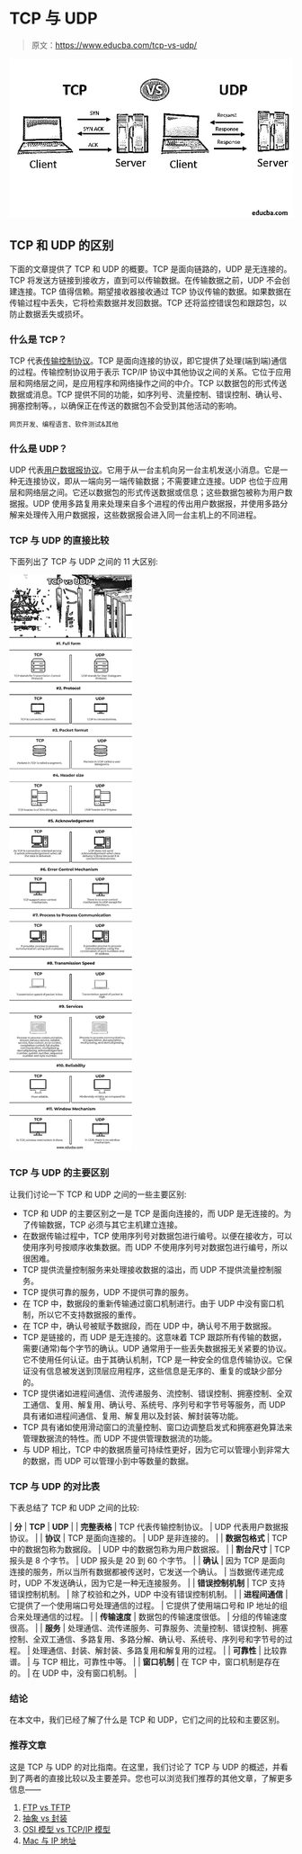 # TCP 与 UDP

> 原文：<https://www.educba.com/tcp-vs-udp/>

![TCP VS UDP](img/6a9fec9e84c2bd5acf29482a095634aa.png)



## TCP 和 UDP 的区别

下面的文章提供了 TCP 和 UDP 的概要。TCP 是面向链路的，UDP 是无连接的。TCP 将发送方链接到接收方，直到可以传输数据。在传输数据之前，UDP 不会创建连接。TCP 值得信赖。期望接收器接收通过 TCP 协议传输的数据。如果数据在传输过程中丢失，它将检索数据并发回数据。TCP 还将监控错误包和跟踪包，以防止数据丢失或损坏。

### 什么是 TCP？

TCP 代表[传输控制协议](https://www.educba.com/what-is-tcp-protocol/)。TCP 是面向连接的协议，即它提供了处理(端到端)通信的过程。传输控制协议用于表示 TCP/IP 协议中其他协议之间的关系。它位于应用层和网络层之间，是应用程序和网络操作之间的中介。TCP 以数据包的形式传送数据或消息。TCP 提供不同的功能，如序列号、流量控制、错误控制、确认号、拥塞控制等。，以确保正在传送的数据包不会受到其他活动的影响。

<small>网页开发、编程语言、软件测试&其他</small>

### 什么是 UDP？

UDP 代表[用户数据报协议](https://www.educba.com/user-datagram-protocol/)。它用于从一台主机向另一台主机发送小消息。它是一种无连接协议，即从一端向另一端传输数据；不需要建立连接。UDP 也位于应用层和网络层之间。它还以数据包的形式传送数据或信息；这些数据包被称为用户数据报。UDP 使用多路复用来处理来自多个进程的传出用户数据报，并使用多路分解来处理传入用户数据报，这些数据报会进入同一台主机上的不同进程。

### TCP 与 UDP 的直接比较

下面列出了 TCP 与 UDP 之间的 11 大区别:

![TCP-vs-UDP-info](img/40fc104b9fb22157548d63993cd73a97.png)



### TCP 与 UDP 的主要区别

让我们讨论一下 TCP 和 UDP 之间的一些主要区别:

*   TCP 和 UDP 的主要区别之一是 TCP 是面向连接的，而 UDP 是无连接的。为了传输数据，TCP 必须与其它主机建立连接。
*   在数据传输过程中，TCP 使用序列号对数据包进行编号。以便在接收方，可以使用序列号按顺序收集数据。而 UDP 不使用序列号对数据包进行编号，所以很困难。
*   TCP 提供流量控制服务来处理接收数据的溢出，而 UDP 不提供流量控制服务。
*   TCP 提供可靠的服务，UDP 不提供可靠的服务。
*   在 TCP 中，数据段的重新传输通过窗口机制进行。由于 UDP 中没有窗口机制，所以它不支持数据报的重传。
*   在 TCP 中，确认号被赋予数据段，而在 UDP 中，确认号不用于数据报。
*   TCP 是链接的，而 UDP 是无连接的。这意味着 TCP 跟踪所有传输的数据，需要(通常)每个字节的确认。UDP 通常用于一些丢失数据报无关紧要的协议。它不使用任何认证。由于其确认机制，TCP 是一种安全的信息传输协议。它保证没有信息被发送到顶层应用程序，这些信息是无序的、重复的或缺少部分的。
*   TCP 提供诸如进程间通信、流传递服务、流控制、错误控制、拥塞控制、全双工通信、复用、解复用、确认号、系统号、序列号和字节号等服务，而 UDP 具有诸如进程间通信、复用、解复用以及封装、解封装等功能。
*   TCP 具有诸如使用滑动窗口的流量控制、窗口边调整启发式和拥塞避免算法来管理数据流的特性。而 UDP 不提供管理数据流的功能。
*   与 UDP 相比，TCP 中的数据质量可持续性更好，因为它可以管理小到非常大的数据，而 UDP 可以管理小到中等数量的数据。

### TCP 与 UDP 的对比表

下表总结了 TCP 和 UDP 之间的比较:

| **分** | **TCP** | **UDP** |
| **完整表格** | TCP 代表传输控制协议。 | UDP 代表用户数据报协议。 |
| **协议** | TCP 是面向连接的。 | UDP 是非连接的。 |
| **数据包格式** | TCP 中的数据包称为数据段。 | UDP 中的数据包称为用户数据报。 |
| **割台尺寸** | TCP 报头是 8 个字节。 | UDP 报头是 20 到 60 个字节。 |
| **确认** | 因为 TCP 是面向连接的服务，所以当所有数据都被传送时，它发送一个确认。 | 当数据传递完成时，UDP 不发送确认，因为它是一种无连接服务。 |
| **错误控制机制** | TCP 支持错误控制机制。 | 除了校验和之外，UDP 中没有错误控制机制。 |
| **进程间通信** | 它提供了一个使用端口号处理通信的过程。 | 它提供了使用端口号和 IP 地址的组合来处理通信的过程。 |
| **传输速度** | 数据包的传输速度很低。 | 分组的传输速度很高。 |
| **服务** | 处理通信、流传递服务、可靠服务、流量控制、错误控制、拥塞控制、全双工通信、多路复用、多路分解、确认号、系统号、序列号和字节号的过程。 | 处理通信、封装、解封装、多路复用和解复用的过程。 |
| **可靠性** | 比较靠谱。 | 与 TCP 相比，可靠性中等。 |
| **窗口机制** | 在 TCP 中，窗口机制是存在的。 | 在 UDP 中，没有窗口机制。 |

### 结论

在本文中，我们已经了解了什么是 TCP 和 UDP，它们之间的比较和主要区别。

### 推荐文章

这是 TCP 与 UDP 的对比指南。在这里，我们讨论了 TCP 与 UDP 的概述，并看到了两者的直接比较以及主要差异。您也可以浏览我们推荐的其他文章，了解更多信息——

1.  [FTP vs TFTP](https://www.educba.com/ftp-vs-tftp/)
2.  [抽象 vs 封装](https://www.educba.com/abstraction-vs-encapsulation/)
3.  [OSI 模型 vs TCP/IP 模型](https://www.educba.com/osi-model-vs-tcp-ip-model/)
4.  [Mac 与 IP 地址](https://www.educba.com/mac-vs-ip-addresses/)





